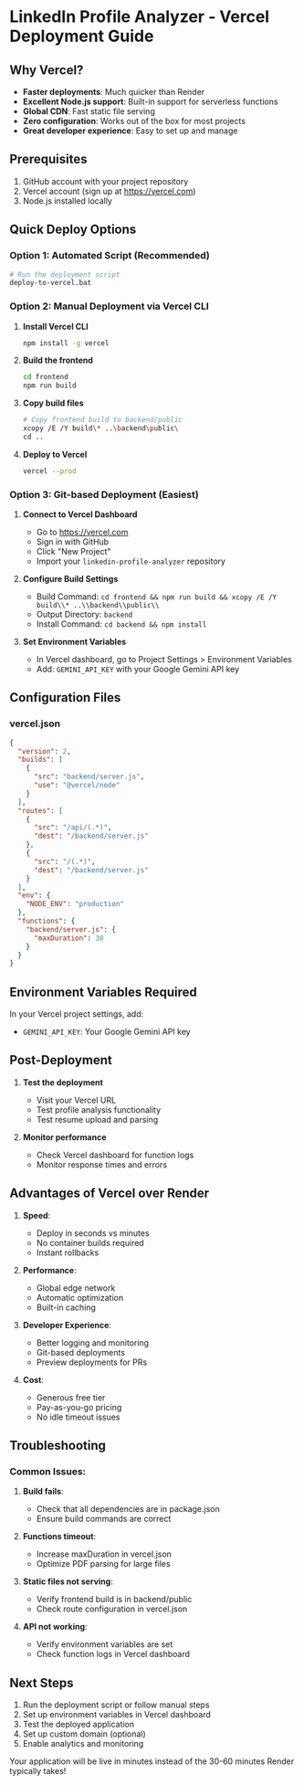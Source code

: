 # LinkedIn Profile Analyzer - Vercel Deployment Guide

## Why Vercel?
- **Faster deployments**: Much quicker than Render
- **Excellent Node.js support**: Built-in support for serverless functions
- **Global CDN**: Fast static file serving
- **Zero configuration**: Works out of the box for most projects
- **Great developer experience**: Easy to set up and manage

## Prerequisites
1. GitHub account with your project repository
2. Vercel account (sign up at https://vercel.com)
3. Node.js installed locally

## Quick Deploy Options

### Option 1: Automated Script (Recommended)
```bash
# Run the deployment script
deploy-to-vercel.bat
```

### Option 2: Manual Deployment via Vercel CLI

1. **Install Vercel CLI**
   ```bash
   npm install -g vercel
   ```

2. **Build the frontend**
   ```bash
   cd frontend
   npm run build
   ```

3. **Copy build files**
   ```bash
   # Copy frontend build to backend/public
   xcopy /E /Y build\* ..\backend\public\
   cd ..
   ```

4. **Deploy to Vercel**
   ```bash
   vercel --prod
   ```

### Option 3: Git-based Deployment (Easiest)

1. **Connect to Vercel Dashboard**
   - Go to https://vercel.com
   - Sign in with GitHub
   - Click "New Project"
   - Import your `linkedin-profile-analyzer` repository

2. **Configure Build Settings**
   - Build Command: `cd frontend && npm run build && xcopy /E /Y build\\* ..\\backend\\public\\`
   - Output Directory: `backend`
   - Install Command: `cd backend && npm install`

3. **Set Environment Variables**
   - In Vercel dashboard, go to Project Settings > Environment Variables
   - Add: `GEMINI_API_KEY` with your Google Gemini API key

## Configuration Files

### vercel.json
```json
{
  "version": 2,
  "builds": [
    {
      "src": "backend/server.js",
      "use": "@vercel/node"
    }
  ],
  "routes": [
    {
      "src": "/api/(.*)",
      "dest": "/backend/server.js"
    },
    {
      "src": "/(.*)",
      "dest": "/backend/server.js"
    }
  ],
  "env": {
    "NODE_ENV": "production"
  },
  "functions": {
    "backend/server.js": {
      "maxDuration": 30
    }
  }
}
```

## Environment Variables Required

In your Vercel project settings, add:
- `GEMINI_API_KEY`: Your Google Gemini API key

## Post-Deployment

1. **Test the deployment**
   - Visit your Vercel URL
   - Test profile analysis functionality
   - Test resume upload and parsing

2. **Monitor performance**
   - Check Vercel dashboard for function logs
   - Monitor response times and errors

## Advantages of Vercel over Render

1. **Speed**: 
   - Deploy in seconds vs minutes
   - No container builds required
   - Instant rollbacks

2. **Performance**:
   - Global edge network
   - Automatic optimization
   - Built-in caching

3. **Developer Experience**:
   - Better logging and monitoring
   - Git-based deployments
   - Preview deployments for PRs

4. **Cost**:
   - Generous free tier
   - Pay-as-you-go pricing
   - No idle timeout issues

## Troubleshooting

### Common Issues:

1. **Build fails**: 
   - Check that all dependencies are in package.json
   - Ensure build commands are correct

2. **Functions timeout**:
   - Increase maxDuration in vercel.json
   - Optimize PDF parsing for large files

3. **Static files not serving**:
   - Verify frontend build is in backend/public
   - Check route configuration in vercel.json

4. **API not working**:
   - Verify environment variables are set
   - Check function logs in Vercel dashboard

## Next Steps

1. Run the deployment script or follow manual steps
2. Set up environment variables in Vercel dashboard
3. Test the deployed application
4. Set up custom domain (optional)
5. Enable analytics and monitoring

Your application will be live in minutes instead of the 30-60 minutes Render typically takes!
